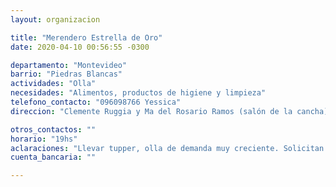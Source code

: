 ```yaml
---
layout: organizacion

title: "Merendero Estrella de Oro"
date: 2020-04-10 00:56:55 -0300

departamento: "Montevideo"
barrio: "Piedras Blancas"
actividades: "Olla"
necesidades: "Alimentos, productos de higiene y limpieza"
telefono_contacto: "096098766 Yessica"
direccion: "Clemente Ruggia y Ma del Rosario Ramos (salón de la cancha)"

otros_contactos: ""
horario: "19hs"
aclaraciones: "Llevar tupper, olla de demanda muy creciente. Solicitan guantes y tapabocas para las personas voluntarias"
cuenta_bancaria: ""

---
```

